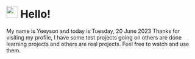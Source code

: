  <h1>
    <img src="https://emojis.slackmojis.com/emojis/images/1643510097/45343/hi.gif?1643510097" width="30"/> 
    Hello!
 </h1>
 <p>
    My name is Yeeyson and today is Tuesday, 20 June 2023
    Thanks for visiting my profile, I have some test projects going on others are done learning projects and others are real projects.
    Feel free to watch and use them.
 </p>